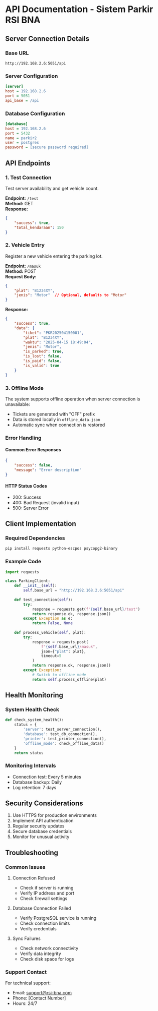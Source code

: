 # API Documentation - Sistem Parkir RSI BNA

## Server Connection Details

### Base URL
```
http://192.168.2.6:5051/api
```

### Server Configuration
```ini
[server]
host = 192.168.2.6
port = 5051
api_base = /api
```

### Database Configuration
```ini
[database]
host = 192.168.2.6
port = 5432
name = parkir2
user = postgres
password = [secure password required]
```

## API Endpoints

### 1. Test Connection
Test server availability and get vehicle count.

**Endpoint:** `/test`  
**Method:** GET  
**Response:**
```json
{
    "success": true,
    "total_kendaraan": 150
}
```

### 2. Vehicle Entry
Register a new vehicle entering the parking lot.

**Endpoint:** `/masuk`  
**Method:** POST  
**Request Body:**
```json
{
    "plat": "B1234XY",
    "jenis": "Motor"  // Optional, defaults to "Motor"
}
```
**Response:**
```json
{
    "success": true,
    "data": {
        "tiket": "PKR202504150001",
        "plat": "B1234XY",
        "waktu": "2025-04-15 18:49:04",
        "jenis": "Motor",
        "is_parked": true,
        "is_lost": false,
        "is_paid": false,
        "is_valid": true
    }
}
```

### 3. Offline Mode
The system supports offline operation when server connection is unavailable:

- Tickets are generated with "OFF" prefix
- Data is stored locally in `offline_data.json`
- Automatic sync when connection is restored

### Error Handling

#### Common Error Responses
```json
{
    "success": false,
    "message": "Error description"
}
```

#### HTTP Status Codes
- 200: Success
- 400: Bad Request (invalid input)
- 500: Server Error

## Client Implementation

### Required Dependencies
```bash
pip install requests python-escpos psycopg2-binary
```

### Example Code
```python
import requests

class ParkingClient:
    def __init__(self):
        self.base_url = "http://192.168.2.6:5051/api"
        
    def test_connection(self):
        try:
            response = requests.get(f"{self.base_url}/test")
            return response.ok, response.json()
        except Exception as e:
            return False, None
            
    def process_vehicle(self, plat):
        try:
            response = requests.post(
                f"{self.base_url}/masuk",
                json={"plat": plat},
                timeout=5
            )
            return response.ok, response.json()
        except Exception:
            # Switch to offline mode
            return self.process_offline(plat)
```

## Health Monitoring

### System Health Check
```python
def check_system_health():
    status = {
        'server': test_server_connection(),
        'database': test_db_connection(),
        'printer': test_printer_connection(),
        'offline_mode': check_offline_data()
    }
    return status
```

### Monitoring Intervals
- Connection test: Every 5 minutes
- Database backup: Daily
- Log retention: 7 days

## Security Considerations

1. Use HTTPS for production environments
2. Implement API authentication
3. Regular security updates
4. Secure database credentials
5. Monitor for unusual activity

## Troubleshooting

### Common Issues

1. Connection Refused
   - Check if server is running
   - Verify IP address and port
   - Check firewall settings

2. Database Connection Failed
   - Verify PostgreSQL service is running
   - Check connection limits
   - Verify credentials

3. Sync Failures
   - Check network connectivity
   - Verify data integrity
   - Check disk space for logs

### Support Contact

For technical support:
- Email: support@rsi-bna.com
- Phone: [Contact Number]
- Hours: 24/7 